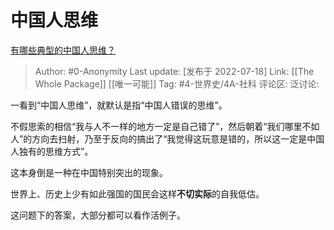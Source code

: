 # 中国人思维
[有哪些典型的中国人思维？](https://www.zhihu.com/question/68088641/answer/2579672579)

> Author: #0-Anonymity
> Last update: [发布于 2022-07-18]
> Link: [[The Whole Package]] [[唯一可能]]
> Tag: #4-世界史/4A-社科
> 评论区:
> 泛讨论:

一看到“中国人思维”，就默认是指“中国人错误的思维”。

不假思索的相信“我与人不一样的地方一定是自己错了”，然后朝着“我们哪里不如人”的方向去扫射，乃至于反向的搞出了“我觉得这玩意是错的，所以这一定是中国人独有的思维方式”。

这本身倒是一种在中国特别突出的现象。

世界上、历史上少有如此强国的国民会这样**不切实际**的自我低估。

这问题下的答案，大部分都可以看作活例子。
